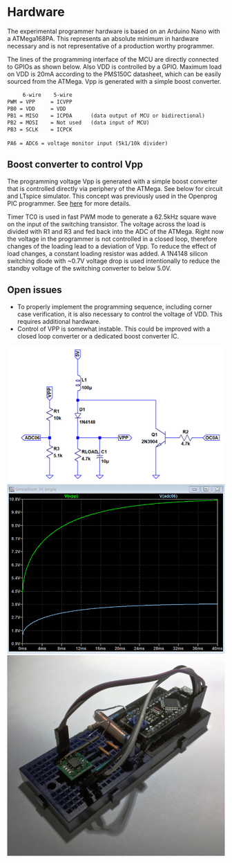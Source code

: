 # Hardware

The experimental programmer hardware is based on an Arduino Nano with a ATMega168PA. This represents an absolute minimum in hardware necessary and is not representative of a production worthy programmer.

The lines of the programming interface of the MCU are directly connected to GPIOs as shown below. Also VDD is controlled by a GPIO. Maximum load on VDD is 20mA according to the PMS150C datasheet, which can be easily sourced from the ATMega. Vpp is generated with a simple boost converter.

	     6-wire    5-wire
	PWM = VPP     = ICVPP
	PB0 = VDD     = VDD  
	PB1 = MISO    = ICPDA      (data output of MCU or bidirectional)
	PB2 = MOSI    = Not used   (data input of MCU)
	PB3 = SCLK    = ICPCK 
	
	PA6 = ADC6 = voltage monitor input (5k1/10k divider)
 
## Boost converter to control Vpp

The programming voltage Vpp is generated with a simple boost converter that is controlled directly via periphery of the ATMega. See below for circuit and LTspice simulator. This concept was previously used in the Openprog PIC programmer. See [here](http://openprog.altervista.org/OP_eng.html#Regulator) for more details.

Timer TC0 is used in fast PWM mode to generate a 62.5kHz square wave on the input of the switching transistor. The voltage across the load is divided with R1 and R3 and fed back into the ADC of the ATMega. Right now the voltage in the programmer is not controlled in a closed loop, therefore changes of the loading lead to a deviation of Vpp. To reduce the effect of load changes, a constant loading resistor was added.
A 1N4148 silicon switching diode with ~0.7V voltage drop is used intentionally to reduce the standby voltage of the switching converter to below 5.0V. 

## Open issues

 - To properly implement the programming sequence, including corner case verification, it is also necessary to control the voltage of VDD. This requires additional hardware.
 - Control of VPP is somewhat instable. This could be improved with a closed loop converter or a dedicated boost converter IC.

![Circuit](https://github.com/cpldcpu/SimPad/blob/master/Boostconverter/booster%20circuit.gif)
![Simulation](https://github.com/cpldcpu/SimPad/blob/master/Boostconverter/booster_transient.gif)
![Breadboard](https://github.com/cpldcpu/SimPad/blob/master/hardware.jpg)
